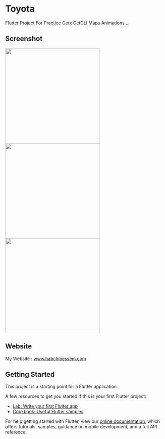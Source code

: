 # Toyota

Flutter Project For Practice Getx GetCLI Maps Animations ...

## Screenshot

<img src="https://user-images.githubusercontent.com/81202947/136577332-7f066b5d-cb59-495e-abf0-395640a88c04.png" width="300"> <img src="https://user-images.githubusercontent.com/81202947/136577357-430b1952-74fa-44cc-9504-a8d1a70b43fe.png" width="300"> <img src="https://user-images.githubusercontent.com/81202947/136577371-31b467f7-8211-48a7-b7bc-3660037e081b.png" width="300">




## Website 
My Website : www.habchibessem.com


## Getting Started


This project is a starting point for a Flutter application.

A few resources to get you started if this is your first Flutter project:

- [Lab: Write your first Flutter app](https://flutter.dev/docs/get-started/codelab)
- [Cookbook: Useful Flutter samples](https://flutter.dev/docs/cookbook)

For help getting started with Flutter, view our
[online documentation](https://flutter.dev/docs), which offers tutorials,
samples, guidance on mobile development, and a full API reference.
